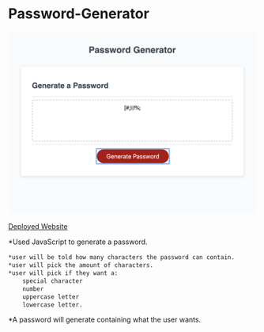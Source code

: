 # Password-Generator

![Photo of finished product](./assets/images/fin.png)

[Deployed Website](https://coughenour87.github.io/Password-Generator/)

*Used JavaScript to generate a password.
    
    *user will be told how many characters the password can contain.
    *user will pick the amount of characters.
    *user will pick if they want a:
        special character
        number
        uppercase letter
        lowercase letter.

*A password will generate containing what the user wants.